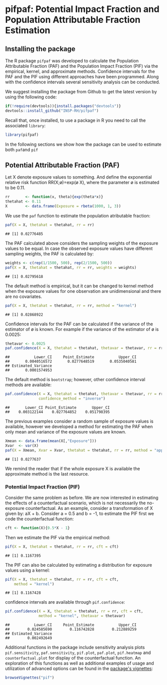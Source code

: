 pifpaf: **Potential Impact Fraction and Population Attributable Fraction Estimation**
================

Installing the package
----------------------

The R package `pifpaf` was developed to calculate the Population Attributable Fraction (PAF) and the Population Impact Fraction (PIF) via the empirical, kernel, and approximate methods. Confidence intervals for the PAF and the PIF using different approaches have been programmed. Along with the confidence intervals several sensitivity analysis can be conducted.

We suggest installing the package from Github to get the latest version by using the following code:

``` r
if(!require(devtools)){install.packages("devtools")}
devtools::install_github("INSP-RH/pifpaf")
```

Recall that, once installed, to use a package in R you need to call the associated `library`:

``` r
library(pifpaf)
```

In the following sections we show how the package can be used to estimate both `paf`and `pif`

Potential Attributable Fraction (PAF)
-------------------------------------

Let X denote exposure values to something. And define the exponential relative risk function RR(X;ø)=exp(ø X), where the parameter ø is estimated to be 0.11.

``` r
rr       <- function(x, theta){exp(theta*x)}
thetahat <- 0.11                            
X        <- data.frame(Exposure = rbeta(1000, 1, 3))
```

We use the `paf` function to estimate the population atributable fraction:

``` r
paf(X = X, thetahat = thetahat, rr = rr)
```

    ## [1] 0.02776485

The PAF calculated above considers the sampling weights of the exposure values to be equal. In case the observed exposure values have different sampling weights, the PAF is calculated by:

``` r
weights <- c(rep(1/1500, 500), rep(2/1500, 500))
paf(X = X, thetahat = thetahat, rr = rr, weights = weights)
```

    ## [1] 0.02795618

The default method is empirical, but it can be changed to kernel method when the exposure values for one observation are unidimensional and there are no covariates.

``` r
paf(X = X, thetahat = thetahat, rr = rr, method = "kernel")
```

    ## [1] 0.02868922

Confidence intervals for the PAF can be calculated if the variance of the estimator of ø is known. For example if the variance of the estimator of ø is 0.0025:

``` r
thetavar <- 0.0025
paf.confidence(X = X, thetahat = thetahat, thetavar = thetavar, rr = rr)
```

    ##           Lower_CI     Point_Estimate           Upper_CI 
    ##       0.0040516572       0.0277648519       0.0535040581 
    ## Estimated_Variance 
    ##       0.0001574953

The default method is `bootstrap`; however, other confidence interval methods are available:

``` r
paf.confidence(X = X, thetahat = thetahat, thetavar = thetavar, rr = rr,
               confidence_method = "inverse")
```

    ##       Lower_CI Point_Estimate       Upper_CI 
    ##    0.003122144    0.027764852    0.051798395

The previous examples consider a random sample of exposure values is available, however we developed a method for estimating the PAF when only mean and variance of the exposure values are known.

``` r
Xmean <- data.frame(mean(X[,"Exposure"]))
Xvar  <- var(X)
paf(X = Xmean, Xvar = Xvar, thetahat = thetahat, rr = rr, method = "approximate")
```

    ## [1] 0.0277637

We remind the reader that if the whole exposure X is available the approximate method is the last resource.

### Potential Impact Fraction (PIF)

Consider the same problem as before. We are now interested in estimating the effects of a counterfactual scenario, which is not necessarily the no-exposure counterfactual. As an example, consider a transformation of X given by: aX + b. Consider a = 0.5 and b = -1, to estimate the PIF first we code the counterfactual function:

``` r
cft <- function(X){0.5*X - 1}
```

Then we estimate the PIF via the empirical method:

``` r
pif(X = X, thetahat = thetahat, rr = rr, cft = cft)
```

    ## [1] 0.1167395

The PIF can also be calculated by estimating a distribution for exposure values using a kernel:

``` r
pif(X = X, thetahat = thetahat, rr = rr, cft = cft, 
    method = "kernel")
```

    ## [1] 0.1167428

confidence intervals are available through `pif.confidence`:

``` r
pif.confidence(X = X, thetahat = thetahat, rr = rr, cft = cft, 
               method = "kernel", thetavar = thetavar)
```

    ##           Lower_CI     Point_Estimate           Upper_CI 
    ##        0.024585690        0.116742828        0.212889259 
    ## Estimated_Variance 
    ##        0.002492649

Additional functions in the package include sensitivity analysis plots `pif.sensitivity`, `paf.sensitivity`, `pif.plot`, `paf.plot`, `pif.heatmap` and `counterfactual.plot` for display of the counterfactual function. An exploration of this functions as well as additional examples of usage and utilization of advanced options can be found in the [package's vignettes](https://insp-rh.github.io/pifpaf/vignettes/Introduction_to_pifpaf_package.html):

``` r
browseVignettes("pif")
```
